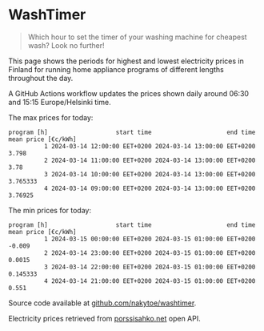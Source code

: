 
# WashTimer

> Which hour to set the timer of your washing machine for cheapest wash? Look no further!

This page shows the periods for highest and lowest electricity prices in Finland 
for running home appliance programs of different lengths throughout the day. 

A GitHub Actions workflow updates the prices shown daily around 06:30 and 15:15 Europe/Helsinki time.

The max prices for today:

	program [h]                   start time                     end time mean price [€c/kWh]
	          1 2024-03-14 12:00:00 EET+0200 2024-03-14 13:00:00 EET+0200               3.798
	          2 2024-03-14 11:00:00 EET+0200 2024-03-14 13:00:00 EET+0200                3.78
	          3 2024-03-14 10:00:00 EET+0200 2024-03-14 13:00:00 EET+0200            3.765333
	          4 2024-03-14 09:00:00 EET+0200 2024-03-14 13:00:00 EET+0200             3.76925

The min prices for today:

	program [h]                   start time                     end time mean price [€c/kWh]
	          1 2024-03-15 00:00:00 EET+0200 2024-03-15 01:00:00 EET+0200              -0.009
	          2 2024-03-14 23:00:00 EET+0200 2024-03-15 01:00:00 EET+0200              0.0015
	          3 2024-03-14 22:00:00 EET+0200 2024-03-15 01:00:00 EET+0200            0.145333
	          4 2024-03-14 21:00:00 EET+0200 2024-03-15 01:00:00 EET+0200               0.551


Source code available at [github.com/nakytoe/washtimer](https://github.com/nakytoe/washtimer).

Electricity prices retrieved from [porssisahko.net](https://porssisahko.net/api) open API.

